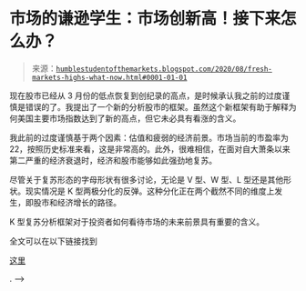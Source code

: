 <!--yml

类别：未分类

日期：2024-05-18 02:12:44

-->

# 市场的谦逊学生：市场创新高！接下来怎么办？

> 来源：[`humblestudentofthemarkets.blogspot.com/2020/08/fresh-markets-highs-what-now.html#0001-01-01`](https://humblestudentofthemarkets.blogspot.com/2020/08/fresh-markets-highs-what-now.html#0001-01-01)

现在股市已经从 3 月份的低点恢复到创纪录的高点，是时候承认我之前的过度谨慎是错误的了。我提出了一个新的分析股市的框架。虽然这个新框架有助于解释为何美国主要市场指数达到了新的高点，但它未必具有看涨的含义。

我此前的过度谨慎基于两个因素：估值和疲弱的经济前景。市场当前的市盈率为 22，按照历史标准来看，这是非常高的。此外，很难相信，在面对自大萧条以来第二严重的经济衰退时，经济和股市能够如此强劲地复苏。

尽管关于复苏形态的字母形状有很多讨论，无论是 V 型、W 型、L 型还是其他形状。现实情况是 K 型两极分化的反弹。这种分化正在两个截然不同的维度上发生，即股市和经济增长的路径。

K 型复苏分析框架对于投资者如何看待市场的未来前景具有重要的含义。

全文可以在以下链接找到

[这里](https://humblestudentofthemarkets.com/2020/08/22/fresh-market-highs-what-now/)

. -->
